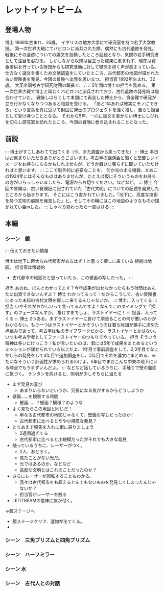 # レットイットビーム
## 登場人物 
博士    1889年生まれ、35歳。
    イギリスの地方大学にて研究室を持つ若手大学教授。
    第一次世界大戦にてバビロンに派兵された際、偶然にも古代遺跡を発見。戦後にその遺跡についての論文を投稿したところ話題となり、気鋭の若手研究者として注目を浴びる。
    しかしながら以降は目立った成果に恵まれず、現在は資金提供を行っている財団からも研究活動に対して疑念を抱く声が高まっている。
    仕方なく論文を書くため文献調査をしていたところ、古代都市の地図が描かれた古い冒険書を発見、今回の冒険へ出発を思い立つ。
担当官  1892年生まれ、32歳。
    大英帝国考古学研究財団の職員で、ここ5年間は博士の担当を務める。
    第一次世界大戦で博士と同じくバビロンに派兵されており、古代遺跡の発見時は居合わせていた。
    戦後しばらくして本国にて再会した博士から、資金難で研究が立ち行かなくなりつつあると相談を受ける。
    「あと1年あれば確実にモノにできる」という言葉を真に受けて財団に博士のプロジェクトを強く推し、自らも担当として受け持つこととなる。
    それから5年、一向に論文を書かない博士にしびれを切らし研究室を訪れたところ、今回の冒険に巻き込まれることとなった。


## 前説

:::
博士がすこしあわてて出てくる（今、また調査から戻ってきた）
:::
博士    本日はお集まりいただきありがとうございます。考古学の講演会と聞くと堅苦しいイメージをお持ちになるかもしれませんが、どうか肩ひじ張らずに聞いていただければと思います。
:::
ここで制作的に必要なことを。
何か光の出る機器、まあこの1924年にはそんなものはありませんが、たとえば仮にそういうものをお持ちの方がいらっしゃいましたら、電源からお切りください。などなど。
:::
博士    今回の冒険は、古い冒険記に記されていた「古代文明」についての記述を発見したところから始まります。
そこにはこう書かれていました。「地下に、高度な技術を持つ文明の痕跡を発見した」と。そしてその横にはこの地図のようなものが描かれてい亜mした。
:::
しゃべり終わったら一度はける
:::

## 本編
### シーン　鏡
:::
伝えておきたい情報

博士は地下に巨大な古代都市があるはず！と思って探しに来ている
根拠は地図。
担当官は懐疑的

- 古代都市の地図だと思っていたら、この壁画の写しだった。
:::

担当    あのね、ほんとわかってます？今年成果が出せなかったらもう財団はあんたに出資できないんすよ？
博士    わかってるって！だからこうして、古い冒険書にあった未知の古代文明を探しに来てるんじゃないか。
:::
博士、入ってくる
:::
担当    いやそれがおかしいって言ってるんですよ！なんでこのタイミングで「探す」のフェーズなんすか。
    掛けすぎでしょ、ラストイヤーに！
:::
担当、入ってくる
:::
博士    2つある。まずラストイヤーに掛けて頑張ることの何が悪いのかがわからない。もう一つはラストイヤーとかそういうのは君ら財団が勝手に決めた枠組みであって、考古学は私のライフワークだから、ラストイヤーとかはない。いつも考古学者としてファーストイヤーのつもりでやっている。
担当    そういう精神は多いにけっこう！私が言いたいのは、君には5年で成果をまとめるというミッションが課せられている以上だよ、1年目で事前調査をして、2,3年目でなにかしらの発見をして4年目で追加調査をし、5年目でそれを論文にまとめる、みたいなそういう計画性が求められるわけよ。5年目でまだこんな中東の地下にいる時点でもうまずいんだよ。
:::
などなど話しているうちに、手触りで壁の盤面に気づく。
ランタンを向けると、照明が少しそちらに当たる


- まず発見の喜び
  - あまりいらないというか、冗長になる気がするからどうしようか
- 壁画……を観察する時間
  - 壁画……？壁画？模様？のような
- よく見たらこの地図と同じだ！
  - 単なる古代都市の地図じゃなくて、壁画の写しだったのか！
  - 古代都市に比べるとやや小規模な発見？
- とりあえず報告を入れに街に戻りましょう
  - 2週間過ぎてる
  - 古代都市に比べると小規模だったがそれでも大きな発見
- 触っているうちに、レーザーがつく。
  - 2人、おどろく。
  - 見たことがない光だ。
  - 光ではあるのか。などなど
  - 高度な文明とはこれのことだったのか？
- さらにレーザーが回転することもわかる。
  - 我々は古代都市をも超えるとんでもないものを発見してしまったんじゃないか？
  - 担当官がレーザーを触る
- LETITBEAMの意味に気が付く。
  
→鏡ステージへ

- 鏡ステージクリア、遺物が出てくる。
- 



### シーン　三角プリズムと四角プリズム

### シーン　ハーフミラー

### シーン  水

### シーン　古代人との対話　
